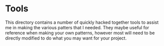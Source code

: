 # Tools

This directory contains a number of quickly hacked together tools to assist me in making the various patters that I needed. They maybe useful for reference when making your own patterns, however most will need to be directly modified to do what you may want for your project.